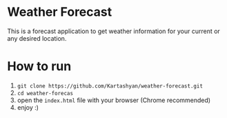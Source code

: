 # Weather Forecast

This is a forecast application to get weather information for your current or any desired location.

# How to run

1. `git clone https://github.com/Kartashyan/weather-forecast.git`
2. `cd weather-forecas`
3. open the `index.html` file with your browser (Chrome recommended)
4. enjoy :)

